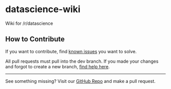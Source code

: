 # datascience-wiki

Wiki for /r/datascience

## How to Contribute

If you want to contribute, find [known issues](https://github.com/vogt4nick/datascience-wiki/issues) you want to solve.  

All pull requests must pull into the dev branch. If you made your changes and forgot to create a new branch, [find help here](https://stackoverflow.com/questions/7217894/moving-changed-files-to-another-branch-for-check-in/7218106).

---

See something missing? Visit our [GitHub Repo](https://github.com/vogt4nick/datascience-wiki) and make a pull request.
